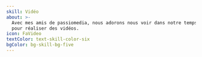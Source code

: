 ```yaml
---
skill: Vidéo
about: >-
  Avec mes amis de passiomedia, nous adorons nous voir dans notre temps libre
  pour réaliser des vidéos.
icon: FaVideo
textColor: text-skill-color-six
bgColor: bg-skill-bg-five
---
```


